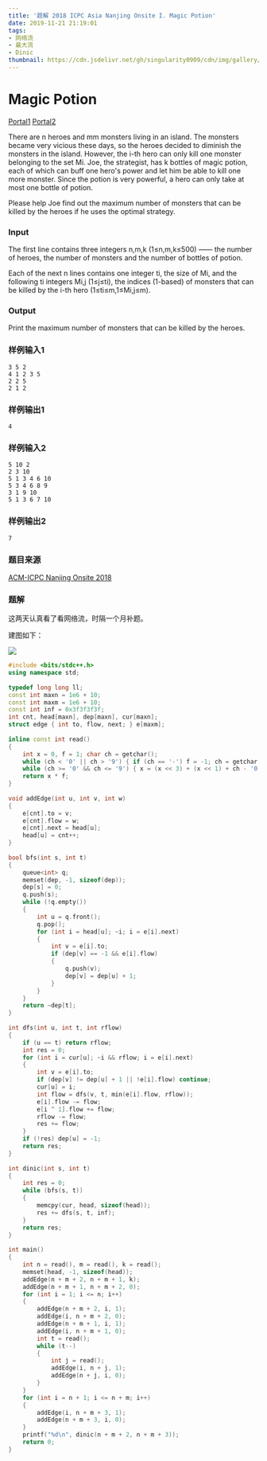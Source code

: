```yaml
---
title: '题解 2018 ICPC Asia Nanjing Onsite I. Magic Potion'
date: 2019-11-21 21:19:01
tags:
- 网络流
- 最大流
- Dinic
thumbnail: https://cdn.jsdelivr.net/gh/singularity0909/cdn/img/gallery/icpc.jpg
---
```


# Magic Potion

[Portal1](https://nanti.jisuanke.com/t/A2146) [Portal2](https://vjudge.net/problem/Gym-101981I)

There are n heroes and mm monsters living in an island. The monsters became very vicious these days, so the heroes decided to diminish the monsters in the island. However, the i-th hero can only kill one monster belonging to the set Mi​. Joe, the strategist, has k bottles of magic potion, each of which can buff one hero's power and let him be able to kill one more monster. Since the potion is very powerful, a hero can only take at most one bottle of potion.

Please help Joe find out the maximum number of monsters that can be killed by the heroes if he uses the optimal strategy.

### Input

The first line contains three integers n,m,k (1≤n,m,k≤500) —— the number of heroes, the number of monsters and the number of bottles of potion.

Each of the next n lines contains one integer ti​, the size of Mi​, and the following ti​ integers Mi,j​ (1≤j≤ti​), the indices (1-based) of monsters that can be killed by the i-th hero (1≤ti​≤m,1≤Mi,j​≤m).

### Output

Print the maximum number of monsters that can be killed by the heroes.

### 样例输入1

```
3 5 2
4 1 2 3 5
2 2 5
2 1 2
```

### 样例输出1

```
4
```

### 样例输入2

```
5 10 2
2 3 10
5 1 3 4 6 10
5 3 4 6 8 9
3 1 9 10
5 1 3 6 7 10
```

### 样例输出2

```
7
```

### 题目来源

[ACM-ICPC Nanjing Onsite 2018](https://nanti.jisuanke.com/acm?kw=ACM-ICPC%20Nanjing%20Onsite%202018)

### 题解

这两天认真看了看网络流，时隔一个月补题。

建图如下：

![](https://cdn.jsdelivr.net/gh/singularity0909/cdn/img/screenshot/graph-dinic.jpg)

```cpp
#include <bits/stdc++.h>
using namespace std;
 
typedef long long ll;
const int maxn = 1e6 + 10;
const int maxm = 1e6 + 10;
const int inf = 0x3f3f3f3f;
int cnt, head[maxn], dep[maxn], cur[maxn];
struct edge { int to, flow, next; } e[maxm];
 
inline const int read()
{
    int x = 0, f = 1; char ch = getchar();
    while (ch < '0' || ch > '9') { if (ch == '-') f = -1; ch = getchar(); }
    while (ch >= '0' && ch <= '9') { x = (x << 3) + (x << 1) + ch - '0'; ch = getchar(); }
    return x * f;
}
 
void addEdge(int u, int v, int w)
{
    e[cnt].to = v;
    e[cnt].flow = w;
    e[cnt].next = head[u];
    head[u] = cnt++;
}
 
bool bfs(int s, int t)
{
    queue<int> q;
    memset(dep, -1, sizeof(dep));
    dep[s] = 0;
    q.push(s);
    while (!q.empty())
    {
        int u = q.front();
        q.pop();
        for (int i = head[u]; ~i; i = e[i].next)
        {
            int v = e[i].to;
            if (dep[v] == -1 && e[i].flow)
            {
                q.push(v);
                dep[v] = dep[u] + 1;
            }
        }
    }
    return ~dep[t];
}
 
int dfs(int u, int t, int rflow)
{
    if (u == t) return rflow;
    int res = 0;
    for (int i = cur[u]; ~i && rflow; i = e[i].next)
    {
        int v = e[i].to;
        if (dep[v] != dep[u] + 1 || !e[i].flow) continue;
        cur[u] = i;
        int flow = dfs(v, t, min(e[i].flow, rflow));
        e[i].flow -= flow;
        e[i ^ 1].flow += flow;
        rflow -= flow;
        res += flow;
    }
    if (!res) dep[u] = -1;
    return res;
}
 
int dinic(int s, int t)
{
    int res = 0;
    while (bfs(s, t))
    {
        memcpy(cur, head, sizeof(head));
        res += dfs(s, t, inf);
    }
    return res;
}
 
int main()
{
    int n = read(), m = read(), k = read();
    memset(head, -1, sizeof(head));
    addEdge(n + m + 2, n + m + 1, k);
    addEdge(n + m + 1, n + m + 2, 0);
    for (int i = 1; i <= n; i++)
    {
        addEdge(n + m + 2, i, 1);
        addEdge(i, n + m + 2, 0);
        addEdge(n + m + 1, i, 1);
        addEdge(i, n + m + 1, 0);
        int t = read();
        while (t--)
        {
            int j = read();
            addEdge(i, n + j, 1);
            addEdge(n + j, i, 0);
        }
    }
    for (int i = n + 1; i <= n + m; i++)
    {
        addEdge(i, n + m + 3, 1);
        addEdge(n + m + 3, i, 0);
    }
    printf("%d\n", dinic(n + m + 2, n + m + 3));
    return 0;
}
```